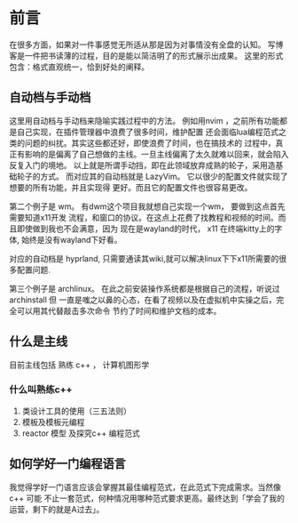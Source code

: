 # 前言

在很多方面，如果对一件事感觉无所适从那是因为对事情没有全盘的认知。
写博客是一件把书读薄的过程，目的是能以简洁明了的形式展示出成果。
这里的形式包含：格式直观统一，恰到好处的阐释。

## 自动档与手动档

这里用自动档与手动档来隐喻实践过程中的方法。
例如用nvim ，之前所有功能都是自己实现，在插件管理器中浪费了很多时间，维护配置
还会面临lua编程范式之类的问题的纠扰。其实这些都还好，即使浪费了时间，也在搞技术的
过程中，真正有影响的是偏离了自己想做的主线。一旦主线偏离了太久就难以回来，就会陷入
反复入门的境地。
以上就是所谓手动挡，即在此领域放弃成熟的轮子，采用造基础轮子的方式。
而对应其的自动档就是 LazyVim。 它以很少的配置文件就实现了想要的所有功能，并且实现得
更好。而且它的配置文件也很容易更改。

第二个例子是 wm。 有dwm这个项目我就想自己实现一个wm， 要做到这点首先需要知道x11开发
流程，和窗口的协议。在这点上花费了找教程和视频的时间。而且即使做到我也不会满意，因为
现在是wayland的时代， x11 在终端kitty上的字体, 始终是没有wayland下好看。

对应的自动档是 hyprland, 只需要通读其wiki,就可以解决linux下下x11所需要的很多配置问题.

第三个例子是 archlinux。 在此之前安装操作系统都是根据自己的流程，听说过archinstall 但
一直是嗤之以鼻的心态，在看了视频以及在虚拟机中实操之后，完全可以用其代替敲击多次命令
节约了时间和维护文档的成本。

## 什么是主线

目前主线包括 熟练 c++ ， 计算机图形学

### 什么叫熟练c++

1. 类设计工具的使用（三五法则）
2. 模板及模板元编程
3. reactor 模型 及探究c++ 编程范式

## 如何学好一门编程语言

我觉得学好一门语言应该会掌握其最佳编程范式，在此范式下完成需求。当然像c++ 可能
不止一套范式，何种情况用哪种范式要求更高。最终达到「学会了我的运营，剩下的就是A过去」。
